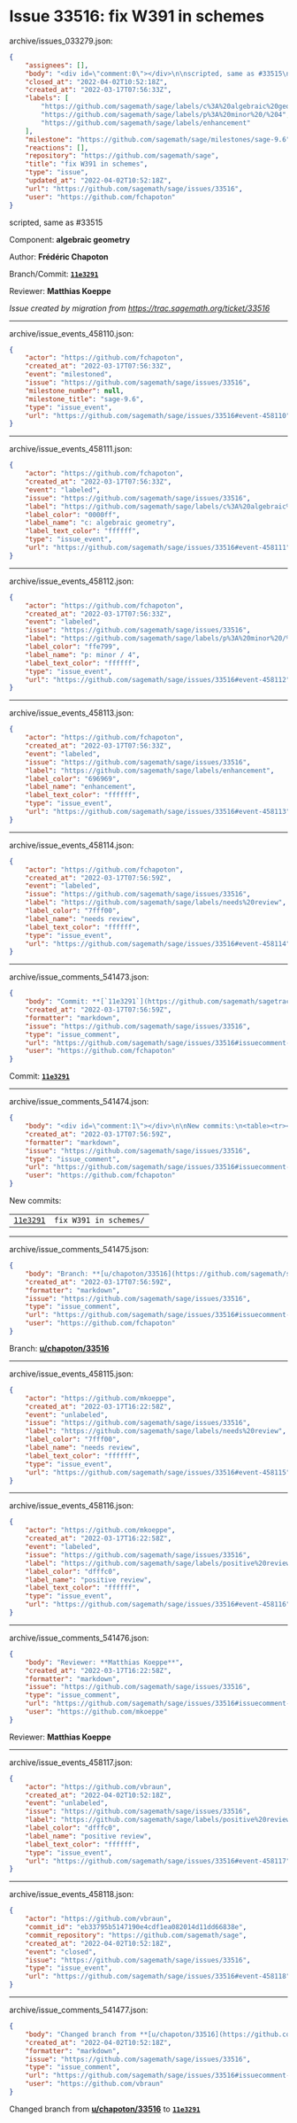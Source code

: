 # Issue 33516: fix W391 in schemes

archive/issues_033279.json:
```json
{
    "assignees": [],
    "body": "<div id=\"comment:0\"></div>\n\nscripted, same as #33515\n\nComponent: **algebraic geometry**\n\nAuthor: **Fr\u00e9d\u00e9ric Chapoton**\n\nBranch/Commit: **[`11e3291`](https://github.com/sagemath/sagetrac-mirror/commit/11e3291afabaf5d221377c5e3beff7974a15e10f)**\n\nReviewer: **Matthias Koeppe**\n\n_Issue created by migration from https://trac.sagemath.org/ticket/33516_\n\n",
    "closed_at": "2022-04-02T10:52:18Z",
    "created_at": "2022-03-17T07:56:33Z",
    "labels": [
        "https://github.com/sagemath/sage/labels/c%3A%20algebraic%20geometry",
        "https://github.com/sagemath/sage/labels/p%3A%20minor%20/%204",
        "https://github.com/sagemath/sage/labels/enhancement"
    ],
    "milestone": "https://github.com/sagemath/sage/milestones/sage-9.6",
    "reactions": [],
    "repository": "https://github.com/sagemath/sage",
    "title": "fix W391 in schemes",
    "type": "issue",
    "updated_at": "2022-04-02T10:52:18Z",
    "url": "https://github.com/sagemath/sage/issues/33516",
    "user": "https://github.com/fchapoton"
}
```
<div id="comment:0"></div>

scripted, same as #33515

Component: **algebraic geometry**

Author: **Frédéric Chapoton**

Branch/Commit: **[`11e3291`](https://github.com/sagemath/sagetrac-mirror/commit/11e3291afabaf5d221377c5e3beff7974a15e10f)**

Reviewer: **Matthias Koeppe**

_Issue created by migration from https://trac.sagemath.org/ticket/33516_





---

archive/issue_events_458110.json:
```json
{
    "actor": "https://github.com/fchapoton",
    "created_at": "2022-03-17T07:56:33Z",
    "event": "milestoned",
    "issue": "https://github.com/sagemath/sage/issues/33516",
    "milestone_number": null,
    "milestone_title": "sage-9.6",
    "type": "issue_event",
    "url": "https://github.com/sagemath/sage/issues/33516#event-458110"
}
```



---

archive/issue_events_458111.json:
```json
{
    "actor": "https://github.com/fchapoton",
    "created_at": "2022-03-17T07:56:33Z",
    "event": "labeled",
    "issue": "https://github.com/sagemath/sage/issues/33516",
    "label": "https://github.com/sagemath/sage/labels/c%3A%20algebraic%20geometry",
    "label_color": "0000ff",
    "label_name": "c: algebraic geometry",
    "label_text_color": "ffffff",
    "type": "issue_event",
    "url": "https://github.com/sagemath/sage/issues/33516#event-458111"
}
```



---

archive/issue_events_458112.json:
```json
{
    "actor": "https://github.com/fchapoton",
    "created_at": "2022-03-17T07:56:33Z",
    "event": "labeled",
    "issue": "https://github.com/sagemath/sage/issues/33516",
    "label": "https://github.com/sagemath/sage/labels/p%3A%20minor%20/%204",
    "label_color": "ffe799",
    "label_name": "p: minor / 4",
    "label_text_color": "ffffff",
    "type": "issue_event",
    "url": "https://github.com/sagemath/sage/issues/33516#event-458112"
}
```



---

archive/issue_events_458113.json:
```json
{
    "actor": "https://github.com/fchapoton",
    "created_at": "2022-03-17T07:56:33Z",
    "event": "labeled",
    "issue": "https://github.com/sagemath/sage/issues/33516",
    "label": "https://github.com/sagemath/sage/labels/enhancement",
    "label_color": "696969",
    "label_name": "enhancement",
    "label_text_color": "ffffff",
    "type": "issue_event",
    "url": "https://github.com/sagemath/sage/issues/33516#event-458113"
}
```



---

archive/issue_events_458114.json:
```json
{
    "actor": "https://github.com/fchapoton",
    "created_at": "2022-03-17T07:56:59Z",
    "event": "labeled",
    "issue": "https://github.com/sagemath/sage/issues/33516",
    "label": "https://github.com/sagemath/sage/labels/needs%20review",
    "label_color": "7fff00",
    "label_name": "needs review",
    "label_text_color": "ffffff",
    "type": "issue_event",
    "url": "https://github.com/sagemath/sage/issues/33516#event-458114"
}
```



---

archive/issue_comments_541473.json:
```json
{
    "body": "Commit: **[`11e3291`](https://github.com/sagemath/sagetrac-mirror/commit/11e3291afabaf5d221377c5e3beff7974a15e10f)**",
    "created_at": "2022-03-17T07:56:59Z",
    "formatter": "markdown",
    "issue": "https://github.com/sagemath/sage/issues/33516",
    "type": "issue_comment",
    "url": "https://github.com/sagemath/sage/issues/33516#issuecomment-541473",
    "user": "https://github.com/fchapoton"
}
```

Commit: **[`11e3291`](https://github.com/sagemath/sagetrac-mirror/commit/11e3291afabaf5d221377c5e3beff7974a15e10f)**



---

archive/issue_comments_541474.json:
```json
{
    "body": "<div id=\"comment:1\"></div>\n\nNew commits:\n<table><tr><td><a href=\"https://github.com/sagemath/sagetrac-mirror/commit/11e3291afabaf5d221377c5e3beff7974a15e10f\"><code>11e3291</code></a></td><td><code>fix W391 in schemes/</code></td></tr></table>\n",
    "created_at": "2022-03-17T07:56:59Z",
    "formatter": "markdown",
    "issue": "https://github.com/sagemath/sage/issues/33516",
    "type": "issue_comment",
    "url": "https://github.com/sagemath/sage/issues/33516#issuecomment-541474",
    "user": "https://github.com/fchapoton"
}
```

<div id="comment:1"></div>

New commits:
<table><tr><td><a href="https://github.com/sagemath/sagetrac-mirror/commit/11e3291afabaf5d221377c5e3beff7974a15e10f"><code>11e3291</code></a></td><td><code>fix W391 in schemes/</code></td></tr></table>




---

archive/issue_comments_541475.json:
```json
{
    "body": "Branch: **[u/chapoton/33516](https://github.com/sagemath/sagetrac-mirror/tree/u/chapoton/33516)**",
    "created_at": "2022-03-17T07:56:59Z",
    "formatter": "markdown",
    "issue": "https://github.com/sagemath/sage/issues/33516",
    "type": "issue_comment",
    "url": "https://github.com/sagemath/sage/issues/33516#issuecomment-541475",
    "user": "https://github.com/fchapoton"
}
```

Branch: **[u/chapoton/33516](https://github.com/sagemath/sagetrac-mirror/tree/u/chapoton/33516)**



---

archive/issue_events_458115.json:
```json
{
    "actor": "https://github.com/mkoeppe",
    "created_at": "2022-03-17T16:22:58Z",
    "event": "unlabeled",
    "issue": "https://github.com/sagemath/sage/issues/33516",
    "label": "https://github.com/sagemath/sage/labels/needs%20review",
    "label_color": "7fff00",
    "label_name": "needs review",
    "label_text_color": "ffffff",
    "type": "issue_event",
    "url": "https://github.com/sagemath/sage/issues/33516#event-458115"
}
```



---

archive/issue_events_458116.json:
```json
{
    "actor": "https://github.com/mkoeppe",
    "created_at": "2022-03-17T16:22:58Z",
    "event": "labeled",
    "issue": "https://github.com/sagemath/sage/issues/33516",
    "label": "https://github.com/sagemath/sage/labels/positive%20review",
    "label_color": "dfffc0",
    "label_name": "positive review",
    "label_text_color": "ffffff",
    "type": "issue_event",
    "url": "https://github.com/sagemath/sage/issues/33516#event-458116"
}
```



---

archive/issue_comments_541476.json:
```json
{
    "body": "Reviewer: **Matthias Koeppe**",
    "created_at": "2022-03-17T16:22:58Z",
    "formatter": "markdown",
    "issue": "https://github.com/sagemath/sage/issues/33516",
    "type": "issue_comment",
    "url": "https://github.com/sagemath/sage/issues/33516#issuecomment-541476",
    "user": "https://github.com/mkoeppe"
}
```

Reviewer: **Matthias Koeppe**



---

archive/issue_events_458117.json:
```json
{
    "actor": "https://github.com/vbraun",
    "created_at": "2022-04-02T10:52:18Z",
    "event": "unlabeled",
    "issue": "https://github.com/sagemath/sage/issues/33516",
    "label": "https://github.com/sagemath/sage/labels/positive%20review",
    "label_color": "dfffc0",
    "label_name": "positive review",
    "label_text_color": "ffffff",
    "type": "issue_event",
    "url": "https://github.com/sagemath/sage/issues/33516#event-458117"
}
```



---

archive/issue_events_458118.json:
```json
{
    "actor": "https://github.com/vbraun",
    "commit_id": "eb33795b5147190e4cdf1ea082014d11dd66838e",
    "commit_repository": "https://github.com/sagemath/sage",
    "created_at": "2022-04-02T10:52:18Z",
    "event": "closed",
    "issue": "https://github.com/sagemath/sage/issues/33516",
    "type": "issue_event",
    "url": "https://github.com/sagemath/sage/issues/33516#event-458118"
}
```



---

archive/issue_comments_541477.json:
```json
{
    "body": "Changed branch from **[u/chapoton/33516](https://github.com/sagemath/sagetrac-mirror/tree/u/chapoton/33516)** to **[`11e3291`](https://github.com/sagemath/sagetrac-mirror/commit/11e3291afabaf5d221377c5e3beff7974a15e10f)**",
    "created_at": "2022-04-02T10:52:18Z",
    "formatter": "markdown",
    "issue": "https://github.com/sagemath/sage/issues/33516",
    "type": "issue_comment",
    "url": "https://github.com/sagemath/sage/issues/33516#issuecomment-541477",
    "user": "https://github.com/vbraun"
}
```

Changed branch from **[u/chapoton/33516](https://github.com/sagemath/sagetrac-mirror/tree/u/chapoton/33516)** to **[`11e3291`](https://github.com/sagemath/sagetrac-mirror/commit/11e3291afabaf5d221377c5e3beff7974a15e10f)**
